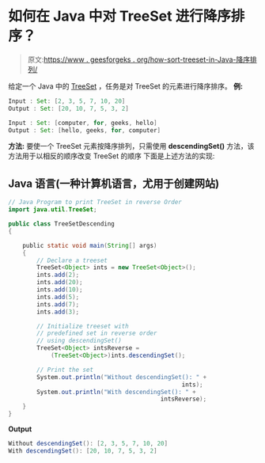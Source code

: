 # 如何在 Java 中对 TreeSet 进行降序排序？

> 原文:[https://www . geesforgeks . org/how-sort-treeset-in-Java-降序排列/](https://www.geeksforgeeks.org/how-to-sort-treeset-in-descending-order-in-java/)

给定一个 Java 中的 [TreeSet](https://www.geeksforgeeks.org/treeset-in-java-with-examples/) ，任务是对 TreeSet 的元素进行降序排序。
**例:**

```java
Input : Set: [2, 3, 5, 7, 10, 20]
Output : Set: [20, 10, 7, 5, 3, 2]

Input : Set: [computer, for, geeks, hello]
Output : Set: [hello, geeks, for, computer]

```

**方法:**
要使一个 TreeSet 元素按降序排列，只需使用 **descendingSet()** 方法，该方法用于以相反的顺序改变 TreeSet 的顺序
下面是上述方法的实现:

## Java 语言(一种计算机语言，尤用于创建网站)

```java
// Java Program to print TreeSet in reverse Order
import java.util.TreeSet;

public class TreeSetDescending
{

    public static void main(String[] args)
    {
        // Declare a treeset
        TreeSet<Object> ints = new TreeSet<Object>();
        ints.add(2);
        ints.add(20);
        ints.add(10);
        ints.add(5);
        ints.add(7);
        ints.add(3);

        // Initialize treeset with
        // predefined set in reverse order
        // using descendingSet()
        TreeSet<Object> intsReverse =
            (TreeSet<Object>)ints.descendingSet();

        // Print the set
        System.out.println("Without descendingSet(): " +
                                                 ints);
        System.out.println("With descendingSet(): " +
                                           intsReverse);
    }
}
```

**Output**

```java
Without descendingSet(): [2, 3, 5, 7, 10, 20]
With descendingSet(): [20, 10, 7, 5, 3, 2]

```